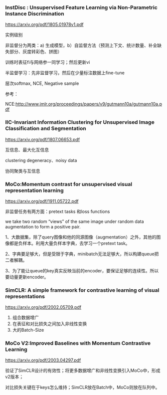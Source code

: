 ### InstDisc : Unsupervised Feature Learning via Non-Parametric Instance Discrimination

<https://arxiv.org/pdf/1805.01978v1.pdf>

实例级别

非监督分为两类：a) 生成模型，b）自监督方法（预测上下文、统计数量、补全缺失部分、灰度转彩色、拼图）

训练时表征fi与网络参一同学习；然后更新vi



半监督学习：先非监督学习，然后在少量标注数据上fine-tune



层次softmax, NCE, Negative sample 



参考：

NCE:<http://www.jmlr.org/proceedings/papers/v9/gutmann10a/gutmann10a.pdf>





### IIC-Invariant Information Clustering for Unsupervised Image Classification and Segmentation

<https://arxiv.org/pdf/1807.06653.pdf>

互信息、最大化互信息

clustering degeneracy、noisy data 

协同聚类与互信息



### MoCo:Momentum contrast for unsupervised visual representation learning 

<https://arxiv.org/pdf/1911.05722.pdf>

非监督任务有两方面：pretext tasks 和loss functions 

we take two random “views” of the same image under random data augmentation to form a positive pair.  



1、大数据集，除了query图像和他的同源图像（augmentation）之外，其他的图像都是负样本。利用大量负样本字典，去学习一个pretext task。

2、字典要足够大，但是受限于字典，minibatch无法足够大，所以构建queue把二者解耦。

3、为了能让queue的key真实反映当前的encoder，要保证足够的连续性。所以要动量更新encoder。

  

 



### SimCLR: A simple framework for contrastive learning of visual representations

<https://arxiv.org/pdf/2002.05709.pdf>

1. 组合数据增广
2. 在表征和对比损失之间加入非线性变换
3. 大的Batch-Size



### MoCo V2:Improved Baselines with Momentum Contrastive Learning

<https://arxiv.org/pdf/2003.04297.pdf>

验证了SimCLR设计的有效性；将更多数据增广和非线性变换引入MoCo中，形成v2版本；

对比损失关键在于keys怎么维持；SimCLR放在Batch中，MoCo则放在队列中。